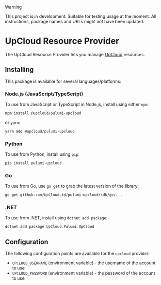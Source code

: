 > [!WARNING]
> This project is in development. Suitable for testing usage at the moment. All instructions, package names and URLs might not have been updated.

# UpCloud Resource Provider

The UpCloud Resource Provider lets you manage [UpCloud](https://upcloud.com/) resources.

## Installing

This package is available for several languages/platforms:

### Node.js (JavaScript/TypeScript)

To use from JavaScript or TypeScript in Node.js, install using either `npm`:

```bash
npm install @upcloud/pulumi-upcloud
```

or `yarn`:

```bash
yarn add @upcloud/pulumi-upcloud
```

### Python

To use from Python, install using `pip`:

```bash
pip install pulumi-upcloud
```

### Go

To use from Go, use `go get` to grab the latest version of the library:

```bash
go get github.com/UpCloudLtd/pulumi-upcloud/sdk/go/...
```

### .NET

To use from .NET, install using `dotnet add package`:

```bash
dotnet add package UpCloud.Pulumi.UpCloud
```

## Configuration

The following configuration points are available for the `upcloud` provider:

- `UPCLOUD_USERNAME` (environment variable) - the username of the account to use
- `UPCLOUD_PASSWORD` (environment variable) - the password of the account to use

<!--
## Reference

For detailed reference documentation, please visit [the Pulumi registry](https://www.pulumi.com/registry/packages/foo/api-docs/).
-->
